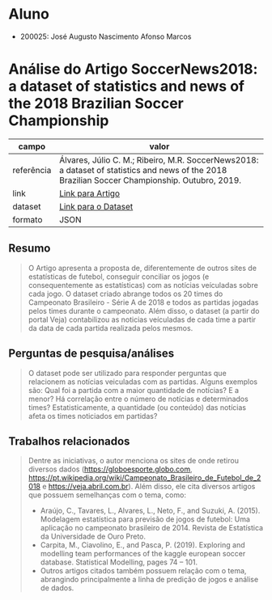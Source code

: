 # Aluno
* 200025: José Augusto Nascimento Afonso Marcos

# Análise do Artigo SoccerNews2018: a dataset of statistics and news of the 2018 Brazilian Soccer Championship

| campo | valor |
|------------|----------------------------------------|
| referência | Álvares, Júlio C. M.; Ribeiro, M.R. SoccerNews2018: a dataset of statistics and news of the 2018 Brazilian Soccer Championship. Outubro, 2019.  |
| link       | [Link para Artigo](https://drive.google.com/file/d/17v-Ucrj1H6HZcPg_RXpRZpUzGenJqpnp/view) |
| dataset | [Link para o Dataset](https://soccerpredict.github.io/TeamNews/) |
| formato | JSON |

## Resumo

> O Artigo apresenta a proposta de, diferentemente de outros sites de estatísticas de futebol, conseguir conciliar os jogos (e consequentemente as estatísticas) com as notícias veículadas sobre cada jogo. O dataset criado abrange todos os 20 times do Campeonato Brasileiro - Série A de 2018 e todos as partidas jogadas pelos times durante o campeonato. Além disso, o dataset (a partir do portal Veja) contabilizou as noticias veículadas de cada time a partir da data de cada partida realizada pelos mesmos.

## Perguntas de pesquisa/análises

> O dataset pode ser utilizado para responder perguntas que relacionem as notícias veiculadas com as partidas. Alguns exemplos são: Qual foi a partida com a maior quantidade de notícias? E a menor? Há correlação entre o número de notícias e determinados times? Estatisticamente, a quantidade (ou conteúdo) das notícias afeta os times noticiados em partidas?

## Trabalhos relacionados

> Dentre as iniciativas, o autor menciona os sites de onde retirou diversos dados (https://globoesporte.globo.com, https://pt.wikipedia.org/wiki/Campeonato_Brasileiro_de_Futebol_de_2018 e https://veja.abril.com.br). Além disso, ele cita diversos artigos que possuem semelhanças com o tema, como:
> * Araújo, C., Tavares, L., Alvares, L., Neto, F., and Suzuki, A. (2015). Modelagem estatística para previsão de jogos de futebol: Uma aplicação no campeonato brasileiro de 2014. Revista de Estatística da Universidade de Ouro Preto.
> * Carpita, M., Ciavolino, E., and Pasca, P. (2019). Exploring and modelling team performances of the kaggle european soccer database. Statistical Modelling, pages 74 – 101.
> * Outros artigos citados também possuem relação com o tema, abrangindo principalmente a linha de predição de jogos e análise de dados.
